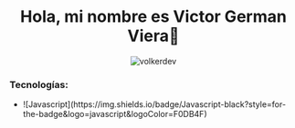 <h1 align="center">Hola, mi nombre es Victor German Viera👋</h1>

<p align="center"><img src="https://github-readme-streak-stats.herokuapp.com?user=volkerdev&theme=prussian&hide_border=true&locale=es" alt="volkerdev"/></p>

<div>
    <h3>Tecnologías:</h3>
        <ul>
            <li>![Javascript](https://img.shields.io/badge/Javascript-black?style=for-the-badge&logo=javascript&logoColor=F0DB4F)</li>
        </ul>
</div>